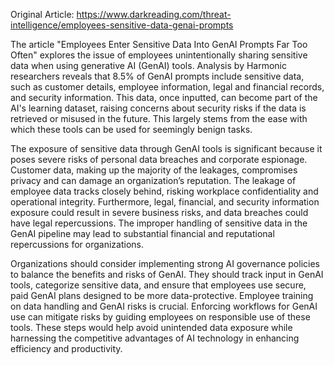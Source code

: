 Original Article: https://www.darkreading.com/threat-intelligence/employees-sensitive-data-genai-prompts

The article "Employees Enter Sensitive Data Into GenAI Prompts Far Too Often" explores the issue of employees unintentionally sharing sensitive data when using generative AI (GenAI) tools. Analysis by Harmonic researchers reveals that 8.5% of GenAI prompts include sensitive data, such as customer details, employee information, legal and financial records, and security information. This data, once inputted, can become part of the AI's learning dataset, raising concerns about security risks if the data is retrieved or misused in the future. This largely stems from the ease with which these tools can be used for seemingly benign tasks.

The exposure of sensitive data through GenAI tools is significant because it poses severe risks of personal data breaches and corporate espionage. Customer data, making up the majority of the leakages, compromises privacy and can damage an organization’s reputation. The leakage of employee data tracks closely behind, risking workplace confidentiality and operational integrity. Furthermore, legal, financial, and security information exposure could result in severe business risks, and data breaches could have legal repercussions. The improper handling of sensitive data in the GenAI pipeline may lead to substantial financial and reputational repercussions for organizations.

Organizations should consider implementing strong AI governance policies to balance the benefits and risks of GenAI. They should track input in GenAI tools, categorize sensitive data, and ensure that employees use secure, paid GenAI plans designed to be more data-protective. Employee training on data handling and GenAI risks is crucial. Enforcing workflows for GenAI use can mitigate risks by guiding employees on responsible use of these tools. These steps would help avoid unintended data exposure while harnessing the competitive advantages of AI technology in enhancing efficiency and productivity.